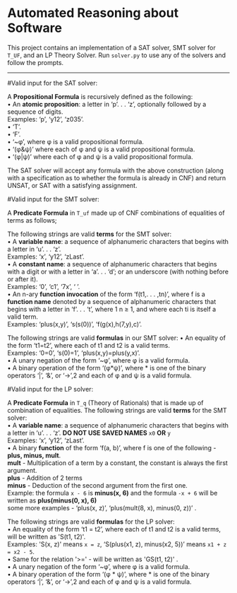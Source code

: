 # Automated Reasoning about Software #

This project contains an implementation of a SAT solver, SMT solver for `T_UF`, and an LP Theory Solver. Run 
`solver.py` to use any of the solvers and follow the prompts.

***
#Valid input for the SAT solver:

A  **Propositional Formula** is recursively defined as the following:<br/>
• An **atomic proposition**: a letter in ‘p’. . . ‘z’, optionally followed by a sequence of
digits.<br/>
Examples: ‘p’, ‘y12’, ‘z035’.<br/>
• ‘T’.<br/>
• ‘F’.<br/>
• ‘~φ’, where φ is a valid propositional formula.<br/>
• ‘(φ&ψ)’ where each of φ and ψ is a valid propositional formula.<br/>
• ‘(φ|ψ)’ where each of φ and ψ is a valid propositional formula.<br/>

The SAT solver will accept any formula with the above construction 
(along with a specification as to whether the formula is already in CNF) and return UNSAT, or SAT with a satisfying assignment.<br/>

#Valid input for the SMT solver:

A  **Predicate Formula** in `T_uf` made up of CNF combinations of equalities of terms as follows;

 The following strings are valid **terms** for the SMT solver:<br/>
• A **variable name**: a sequence of alphanumeric characters that begins with a letter
in ‘u’. . . ‘z’.<br/>
Examples: ‘x’, ‘y12’, ‘zLast’.<br/>
• A **constant name**: a sequence of alphanumeric characters that begins with a digit
or with a letter in ‘a’. . . ‘d’; or an underscore (with nothing before or after it).<br/>
Examples: ‘0’, ‘c1’, ‘7x’, ‘ ’.<br/>
• An n-ary **function invocation** of the form ‘f(t1,. . . ,tn)’, where f is a **function
name** denoted by a sequence of alphanumeric characters that begins with a letter
in ‘f’. . . ‘t’, where 1 n ≥ 1, and where each ti
is itself a valid term.<br/>
Examples: ‘plus(x,y)’, ‘s(s(0))’, ‘f(g(x),h(7,y),c)’.<br/>

The following strings are valid **formulas** in our SMT solver:
• An equality of the form ‘t1=t2’, where each of t1 and t2 is a valid terms.<br/>
Examples: ‘0=0’, ‘s(0)=1’, ‘plus(x,y)=plus(y,x)’.<br/>
• A unary negation of the form ‘~φ’, where φ is a valid formula.<br/>
• A binary operation of the form ‘(φ*ψ)’, where * is one of the binary operators
‘|’, ‘&’, or ‘→’,2 and each of φ and ψ is a valid formula.<br/>

#Valid input for the LP solver:

A  **Predicate Formula** in `T_q` (Theory of Rationals) that is made up of combination of equalities.
 The following strings are valid **terms** for the SMT solver:<br/>
• A **variable name**: a sequence of alphanumeric characters that begins with a letter
in ‘u’. . . ‘z’. **DO NOT USE SAVED NAMES** `x0` **OR** `y`<br/>
Examples: ‘x’, ‘y12’, ‘zLast’.<br/>
• A binary **function** of the form ‘f(a, b)’, where f is one of the following - 
 **plus, minus, mult**.<br/>
**mult** - Multiplication of a term by a constant, the constant is always the first argument. <br/> 
**plus** - Addition of 2 terms <br/>
**minus** - Deduction of the second argument from the first one. <br/>
Example: the formula  `x - 6` is **minus(x, 6)** and the formula `-x + 6` will be written as **plus(minus(0, x), 6)**<br/>
some more examples - ‘plus(x, z)’, ‘plus(mult(8, x), minus(0, z))’ .<br/>

The following strings are valid **formulas** for the LP solver: <br/>
• An equality of the form ‘t1 = t2’, where each of t1 and t2 is a valid terms, will be written as 'S(t1, t2)'.<br/>
Examples: 'S(x, z)' means `x = z`, ‘S(plus(x1, z), minus(x2, 5))’ means `x1 + z = x2 - 5`.<br/>
• Same for the relation '>=' - will be written as 'GS(t1, t2)' .<br/>
• A unary negation of the form ‘~φ’, where φ is a valid formula.<br/>
• A binary operation of the form ‘(φ * ψ)’, where * is one of the binary operators
‘|’, ‘&’, or ‘→’,2 and each of φ and ψ is a valid formula.<br/>
